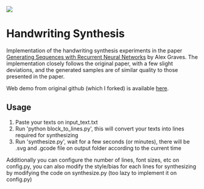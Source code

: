 ![](img/banner.svg)
# Handwriting Synthesis
Implementation of the handwriting synthesis experiments in the paper <a href="https://arxiv.org/abs/1308.0850">Generating Sequences with Recurrent Neural Networks</a> by Alex Graves.  The implementation closely follows the original paper, with a few slight deviations, and the generated samples are of similar quality to those presented in the paper.

Web demo from original github (which I forked) is available <a href="https://seanvasquez.com/handwriting-generation/">here</a>.

## Usage
1. Paste your texts on input_text.txt
2. Run 'python block_to_lines.py', this will convert your texts into lines required for synthesizing
3. Run 'synthesize.py', wait for a few seconds (or minutes), there will be .svg and .gcode file on output folder according to the current time

Additionally you can configure the number of lines, font sizes, etc on config.py, you can also modify the style/bias for each lines for synthesizing by modifying the code on synthesize.py (too lazy to implement it on config.py)